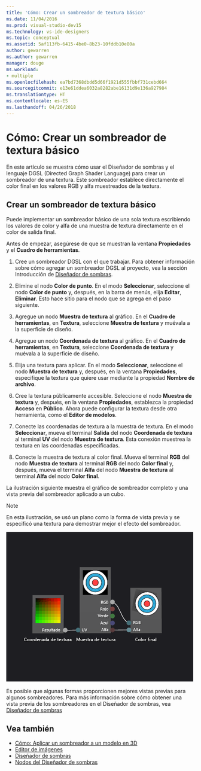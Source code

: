 ```yaml
---
title: 'Cómo: Crear un sombreador de textura básico'
ms.date: 11/04/2016
ms.prod: visual-studio-dev15
ms.technology: vs-ide-designers
ms.topic: conceptual
ms.assetid: 5af113fb-6415-4be0-8b23-10fddb10e80a
author: gewarren
ms.author: gewarren
manager: douge
ms.workload:
- multiple
ms.openlocfilehash: ea7bd7368dbdd5d66f1921d555fbbf731cebd664
ms.sourcegitcommit: e13e61ddea6032a8282abe16131d9e136a927984
ms.translationtype: HT
ms.contentlocale: es-ES
ms.lasthandoff: 04/26/2018
---
```

# <a name="how-to-create-a-basic-texture-shader"></a>Cómo: Crear un sombreador de textura básico

En este artículo se muestra cómo usar el Diseñador de sombras y el lenguaje DGSL (Directed Graph Shader Language) para crear un sombreador de una textura. Este sombreador establece directamente el color final en los valores RGB y alfa muestreados de la textura.

## <a name="create-a-basic-texture-shader"></a>Crear un sombreador de textura básico

Puede implementar un sombreador básico de una sola textura escribiendo los valores de color y alfa de una muestra de textura directamente en el color de salida final.

Antes de empezar, asegúrese de que se muestran la ventana **Propiedades** y el **Cuadro de herramientas**.

1.  Cree un sombreador DGSL con el que trabajar. Para obtener información sobre cómo agregar un sombreador DGSL al proyecto, vea la sección Introducción de [Diseñador de sombras](../designers/shader-designer.md).

2.  Elimine el nodo **Color de punto**. En el modo **Seleccionar**, seleccione el nodo **Color de punto** y, después, en la barra de menús, elija **Editar**, **Eliminar**. Esto hace sitio para el nodo que se agrega en el paso siguiente.

3.  Agregue un nodo **Muestra de textura** al gráfico. En el **Cuadro de herramientas**, en **Textura**, seleccione **Muestra de textura** y muévala a la superficie de diseño.

4.  Agregue un nodo **Coordenada de textura** al gráfico. En el **Cuadro de herramientas**, en **Textura**, seleccione **Coordenada de textura** y muévala a la superficie de diseño.

5.  Elija una textura para aplicar. En el modo **Seleccionar**, seleccione el nodo **Muestra de textura** y, después, en la ventana **Propiedades**, especifique la textura que quiere usar mediante la propiedad **Nombre de archivo**.

6.  Cree la textura públicamente accesible. Seleccione el nodo **Muestra de textura** y, después, en la ventana **Propiedades**, establezca la propiedad **Acceso** en **Público**. Ahora puede configurar la textura desde otra herramienta, como el **Editor de modelos**.

7.  Conecte las coordenadas de textura a la muestra de textura. En el modo **Seleccionar**, mueva el terminal **Salida** del nodo **Coordenada de textura** al terminal **UV** del nodo **Muestra de textura**. Esta conexión muestrea la textura en las coordenadas especificadas.

8.  Conecte la muestra de textura al color final. Mueva el terminal **RGB** del nodo **Muestra de textura** al terminal **RGB** del nodo **Color final** y, después, mueva el terminal **Alfa** del nodo **Muestra de textura** al terminal **Alfa** del nodo **Color final**.

La ilustración siguiente muestra el gráfico de sombreador completo y una vista previa del sombreador aplicado a un cubo.

> [!NOTE]
> En esta ilustración, se usó un plano como la forma de vista previa y se especificó una textura para demostrar mejor el efecto del sombreador.

![Gráfico de sombreador y vista previa de su efecto](../designers/media/digit-texture-effect.png "Digit-Texture-Effect")

Es posible que algunas formas proporcionen mejores vistas previas para algunos sombreadores. Para más información sobre cómo obtener una vista previa de los sombreadores en el Diseñador de sombras, vea [Diseñador de sombras](../designers/shader-designer.md)

## <a name="see-also"></a>Vea también

- [Cómo: Aplicar un sombreador a un modelo en 3D](../designers/how-to-apply-a-shader-to-a-3-d-model.md)
- [Editor de imágenes](../designers/image-editor.md)
- [Diseñador de sombras](../designers/shader-designer.md)
- [Nodos del Diseñador de sombras](../designers/shader-designer-nodes.md)